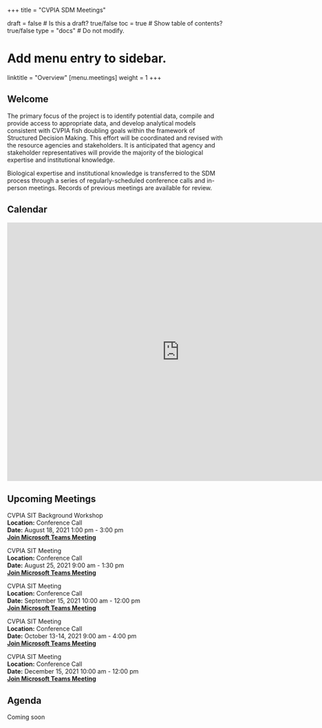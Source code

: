 +++
title = "CVPIA SDM Meetings"

draft = false  # Is this a draft? true/false
toc = true  # Show table of contents? true/false
type = "docs"  # Do not modify.

# Add menu entry to sidebar.
linktitle = "Overview"
[menu.meetings]
weight = 1 
+++

## Welcome

The primary focus of the project is to identify potential data, compile and provide access to appropriate data, and develop analytical models consistent with CVPIA fish doubling goals within the framework of Structured Decision Making. This effort will be coordinated and revised with the resource agencies and stakeholders. It is anticipated that agency and stakeholder representatives will provide the majority of the biological expertise and institutional knowledge.

Biological expertise and institutional knowledge is transferred to the SDM process through a series of regularly-scheduled conference calls and in-person meetings. Records of previous meetings are available for review. 
## Calendar 

<iframe src="https://calendar.google.com/calendar/embed?showTitle=0&amp;height=600&amp;wkst=1&amp;bgcolor=%23ffffff&amp;src=cvpiadsm%40gmail.com&amp;color=%231B887A&amp;ctz=America%2FLos_Angeles" style="border-width:0" width="800" height="600" frameborder="0" scrolling="no"></iframe>


## Upcoming Meetings
CVPIA SIT Background Workshop       
**Location:** Conference Call           
**Date:** August 18, 2021 1:00 pm - 3:00 pm                               
**[Join Microsoft Teams Meeting](https://teams.microsoft.com/l/meetup-join/19%3ameeting_MzQxYWRkMmUtZDhhNy00NGM1LWI1ZjYtZjBkNDJiMDcxMTQ4%40thread.v2/0?context=%7b%22Tid%22%3a%220693b5ba-4b18-4d7b-9341-f32f400a5494%22%2c%22Oid%22%3a%2221fd3330-a882-41c0-8548-dfb3ce078083%22%7d    )**          
      

CVPIA SIT Meeting                      
**Location:** Conference Call        
**Date:** August 25, 2021 9:00 am - 1:30 pm  
**[Join Microsoft Teams Meeting](https://teams.microsoft.com/l/meetup-join/19%3ameeting_NDhhNDAyZmEtZmMwMS00ODRjLTg3ZDQtMmNkODMzZmIzNTAz%40thread.v2/0?context=%7b%22Tid%22%3a%220693b5ba-4b18-4d7b-9341-f32f400a5494%22%2c%22Oid%22%3a%2221fd3330-a882-41c0-8548-dfb3ce078083%22%7d    )**   

CVPIA SIT Meeting                 
**Location:** Conference Call    
**Date:** September 15, 2021 10:00 am - 12:00 pm               
**[Join Microsoft Teams Meeting](https://teams.microsoft.com/l/meetup-join/19%3ameeting_NTMyYzJkZTItYWQ2Ni00MTVhLTllYzgtNTdlYmZhZDY3ZDcz%40thread.v2/0?context=%7b%22Tid%22%3a%220693b5ba-4b18-4d7b-9341-f32f400a5494%22%2c%22Oid%22%3a%2221fd3330-a882-41c0-8548-dfb3ce078083%22%7d    )**          


CVPIA SIT Meeting       
**Location:** Conference Call    
**Date:** October 13-14, 2021 9:00 am - 4:00 pm               
**[Join Microsoft Teams Meeting](https://teams.microsoft.com/l/meetup-join/19%3ameeting_Mjk5ZWJkYjItYTQzNC00YTc3LTk1NmYtMDcyM2JiODQ2NDc0%40thread.v2/0?context=%7b%22Tid%22%3a%220693b5ba-4b18-4d7b-9341-f32f400a5494%22%2c%22Oid%22%3a%2221fd3330-a882-41c0-8548-dfb3ce078083%22%7d    )**          


CVPIA SIT Meeting       
**Location:** Conference Call    
**Date:** December 15, 2021 10:00 am - 12:00 pm               
**[Join Microsoft Teams Meeting](https://teams.microsoft.com/l/meetup-join/19%3ameeting_NWM4NmMxYmEtYzY1My00ODFhLWJmMzAtNGI1YjRmMGNmNzk1%40thread.v2/0?context=%7b%22Tid%22%3a%220693b5ba-4b18-4d7b-9341-f32f400a5494%22%2c%22Oid%22%3a%2221fd3330-a882-41c0-8548-dfb3ce078083%22%7d    )**          



## Agenda  
Coming soon